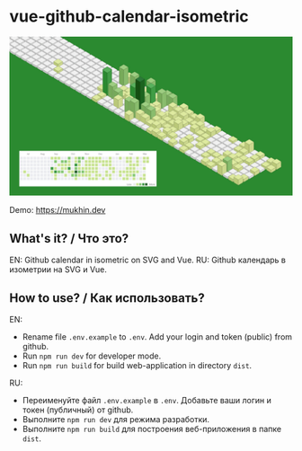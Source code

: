 # vue-github-calendar-isometric

![github calendar isometric](./doc/assets/github-calendar-isometric.jpg)

Demo: https://mukhin.dev

## What's it? / Что это?

EN: Github calendar in isometric on SVG and Vue.
RU: Github календарь в изометрии на SVG и Vue.

## How to use? / Как использовать?

EN:

* Rename file `.env.example` to `.env`. Add your login and token (public) from github.
* Run `npm run dev` for developer mode.
* Run `npm run build` for build web-application in directory `dist`.

RU: 

* Переименуйте файл `.env.example` в `.env`. Добавьте ваши логин и токен (публичный) от github.
* Выполните `npm run dev` для режима разработки.
* Выполните `npm run build` для построения веб-приложения в папке `dist`.
